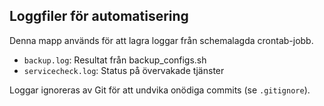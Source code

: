 ## Loggfiler för automatisering

Denna mapp används för att lagra loggar från schemalagda crontab-jobb.

- `backup.log`: Resultat från backup_configs.sh
- `servicecheck.log`: Status på övervakade tjänster

Loggar ignoreras av Git för att undvika onödiga commits (se `.gitignore`).
